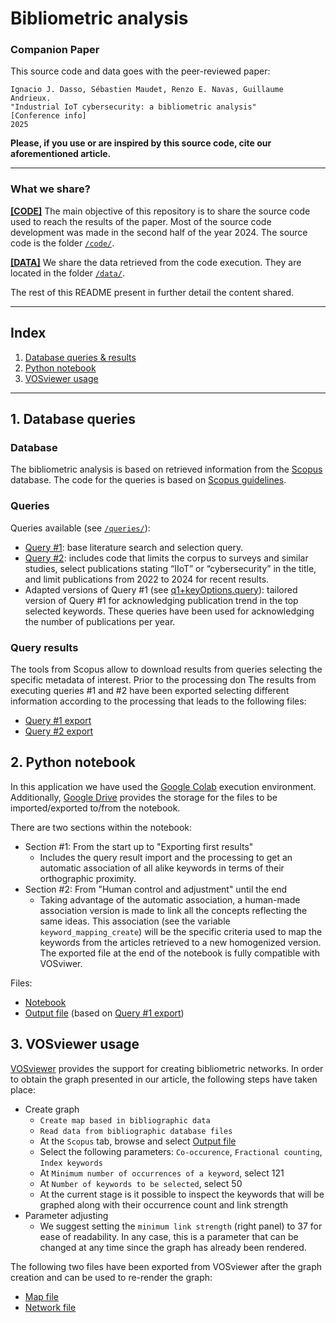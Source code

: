 # Bibliometric analysis

### Companion Paper
This source code and data goes with the peer-reviewed paper:
```
Ignacio J. Dasso, Sébastien Maudet, Renzo E. Navas, Guillaume Andrieux.
"Industrial IoT cybersecurity: a bibliometric analysis"
[Conference info]
2025
```
**Please, if you use or are inspired by this source code, cite our aforementioned article.**

---------------------------

### What we share?

[**[CODE]**](code/)  The main objective of this repository is to share the source code used to reach the results of the paper.  Most of the source code development was made in the second half of the year 2024. The source code is the folder [`/code/`](code/).

[**[DATA]**](data/) We share the data retrieved from the code execution. They are located in the folder [`/data/`](data/).

The rest of this README present in further detail the content shared.

---------------------------
## Index

 1. [Database queries & results](#1-database-queries-)
 2. [Python notebook](#2-python-notebook-)
 3. [VOSviewer usage](#3-vosviewer-usage-) 

 <!--1. Database queries & results
 2. Python notebook
 3. VOSviewer usage
 4. Closure -->
 
---------------------------
## 1. Database queries <a name="queries"></a>


###  Database
The bibliometric analysis is based on retrieved information from the [Scopus](https://www.scopus.com/search/form.uri?display=basic#basic) database. The code for the queries is based on [Scopus guidelines](https://service.elsevier.com/app/answers/detail/a_id/11365/supporthub/scopus/).

###  Queries
Queries available (see [`/queries/`](./code/queries/)):
* [Query #1](./code/queries/q1.query): base literature search and selection query.
* [Query #2](./code/queries/q2.query): includes code that limits the corpus to surveys and similar studies, select publications stating “IIoT” or “cybersecurity” in the title, and limit publications from 2022 to 2024 for recent results.
* Adapted versions of Query #1 (see [q1+keyOptions.query](./code/queries/q1+keyOptions.query)): tailored version of Query #1 for acknowledging publication trend in the top selected keywords. These queries have been used for acknowledging the number of publications per year.


### Query results
The tools from Scopus allow to download results from queries selecting the specific metadata of interest. Prior to the processing don The results from executing queries #1 and #2  have been exported selecting different information according to the processing that leads to the following files:
* [Query #1 export](./data/0_queriesResults/1_2025-01-22_Q1_Year+CitationCount+Publisher+IndexedKeywords.csv)
* [Query #2 export](./data/0_queriesResults/1_2025-02-11_Q2_Year+Title+CitationCount.csv)

## 2. Python notebook <a name="pythonNotebook"></a>
In this application we have used the [Google Colab](https://colab.research.google.com/notebook) execution environment. Additionally, [Google Drive](https://drive.google.com/drive) provides the storage for the files to be imported/exported to/from the notebook.

There are two sections within the notebook:
* Section #1: From the start up to "Exporting first results"
  * Includes the query result import and the processing to get an automatic association of all alike keywords in terms of their orthographic proximity.
* Section #2: From "Human control and adjustment" until the end
  * Taking advantage of the automatic association, a human-made association version is made to link all the concepts reflecting the same ideas. This association (see the variable `keyword_mapping_create`) will be the specific criteria used to map the keywords from the articles retrieved to a new homogenized version. The exported file at the end of the notebook is fully compatible with VOSviwer.

Files:
* [Notebook](./code/notebook/keywordsProcessing.ipynb)
* [Output file](./data/1_processingResults/bibliometricKeywords-processed.csv) (based on [Query #1 export](./data/0_queriesResults/1_2025-01-22_Q1_Year+CitationCount+Publisher+IndexedKeywords.csv))

## 3. VOSviewer usage <a name="vosViewerUsage"></a>
[VOSviewer](https://www.vosviewer.com/) provides the support for creating bibliometric networks. In order to obtain the graph presented in our article, the following steps have taken place:
* Create graph
  * `Create map based in bibliographic data`
  * `Read data from bibliographic database files`
  * At the `Scopus` tab, browse and select [Output file](./data/1_processingResults/bibliometricKeywords-processed.csv)
  * Select the following parameters: `Co-occurence`, `Fractional counting`, `Index keywords`
  * At `Minimum number of occurrences of a keyword`, select 121
  * At `Number of keywords to be selected`, select 50
  * At the current stage is it possible to inspect the keywords that will be graphed along with their occurrence count and link strength
* Parameter adjusting
  * We suggest setting the `minimum link strength` (right panel) to 37 for ease of readability. In any case, this is a parameter that can be changed at any time since the graph has already been rendered.

The following two files have been exported from VOSviewer after the graph creation and can be used to re-render the graph:
* [Map file](./data/2_networkMap/map-fractionalCount-37strength-1resol-31012025.txt)
* [Network file](./data/2_networkMap/network-fractionalCount-37strength-1resol-31012025.txt)
